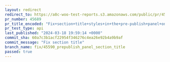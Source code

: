 ```yaml
---
layout: redirect
redirect_to: https://a8c-woo-test-reports.s3.amazonaws.com/public/pr/45689/api/index.html
pr_number: 45689
pr_title_encoded: "Fix+section+title+styles+in+the+pre-publish+panel+on+WP+6.5"
pr_test_type: api
last_published: "2024-03-18 19:59:14 +0000"
commit_sha: 60a7c3b1acf22954f346276c4ea26e92b4a9b9af
commit_message: "Fix section title"
branch_name: fix/45590_prepublish_panel_section_title
passed: true
---
```

